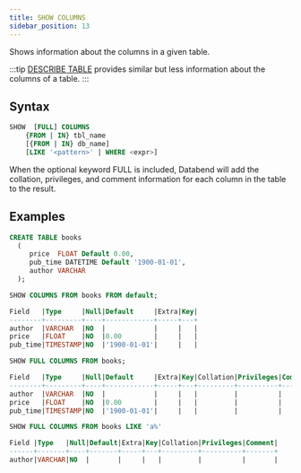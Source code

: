 ```yaml
---
title: SHOW COLUMNS
sidebar_position: 13
---
```


Shows information about the columns in a given table.

:::tip
[DESCRIBE TABLE](50-describe-table.md) provides similar but less information about the columns of a table. 
:::

## Syntax

```sql
SHOW  [FULL] COLUMNS
    {FROM | IN} tbl_name
    [{FROM | IN} db_name]
    [LIKE '<pattern>' | WHERE <expr>]
```

When the optional keyword FULL is included, Databend will add the collation, privileges, and comment information for each column in the table to the result.

## Examples

```sql
CREATE TABLE books
  (
     price  FLOAT Default 0.00,
     pub_time DATETIME Default '1900-01-01',
     author VARCHAR
  ); 

SHOW COLUMNS FROM books FROM default;

Field   |Type     |Null|Default     |Extra|Key|
--------+---------+----+------------+-----+---+
author  |VARCHAR  |NO  |            |     |   |
price   |FLOAT    |NO  |0.00        |     |   |
pub_time|TIMESTAMP|NO  |'1900-01-01'|     |   |

SHOW FULL COLUMNS FROM books;

Field   |Type     |Null|Default     |Extra|Key|Collation|Privileges|Comment|
--------+---------+----+------------+-----+---+---------+----------+-------+
author  |VARCHAR  |NO  |            |     |   |         |          |       |
price   |FLOAT    |NO  |0.00        |     |   |         |          |       |
pub_time|TIMESTAMP|NO  |'1900-01-01'|     |   |         |          |       | 

SHOW FULL COLUMNS FROM books LIKE 'a%'

Field |Type   |Null|Default|Extra|Key|Collation|Privileges|Comment|
------+-------+----+-------+-----+---+---------+----------+-------+
author|VARCHAR|NO  |       |     |   |         |          |       |
```